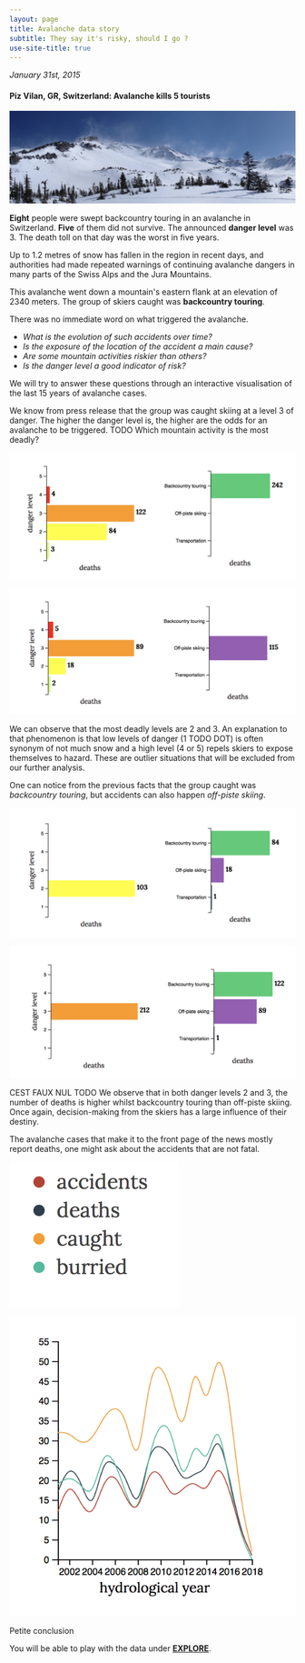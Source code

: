 ```yaml
---
layout: page
title: Avalanche data story
subtitle: They say it's risky, should I go ?
use-site-title: true
---
```


 *January 31st, 2015*

#### Piz Vilan, GR, Switzerland: Avalanche kills 5 tourists

![image](../img/images_data_story/avalanche.png)

**Eight** people were swept backcountry touring in an avalanche in Switzerland. **Five** of them did not survive. The announced **danger level** was 3. The death toll on that day was the worst in five years. 

Up to 1.2 metres of snow has fallen in the region in recent days, and authorities had made repeated warnings of continuing avalanche dangers in many parts of the Swiss Alps and the Jura Mountains.

This avalanche went down a mountain's eastern flank at an elevation of 2340 meters. The group of skiers caught was **backcountry touring**. 

There was no immediate word on what triggered the avalanche. 

- *What is the evolution of such accidents over time?*
- *Is the exposure of the location of the accident a main cause?*
- *Are some mountain activities riskier than others?*
- *Is the danger level a good indicator of risk?*

We will try to answer these questions through an interactive visualisation of the last 15 years of avalanche cases.

We know from press release that the group was caught skiing at a level 3 of danger. The higher the danger level is, the higher are the odds for an avalanche to be triggered. TODO Which mountain activity is the most deadly? 



![image](../img/images_data_story/backcountry.gif)

![image](../img/images_data_story/off-piste_skiing.gif)

We can observe that the most deadly levels are 2 and 3. An explanation to that phenomenon is that low levels of danger (1 TODO DOT) is often synonym of not much snow and a high level (4 or 5) repels skiers to expose themselves to hazard. These are outlier situations that will be excluded from our further analysis.

One can notice from the previous facts that the group caught was *backcountry touring*, but accidents can also happen *off-piste skiing*. 



![image](../img/images_data_story/level2.gif)

![image](../img/images_data_story/level3.gif)

CEST FAUX NUL TODO We observe that in both danger levels 2 and 3, the number of deaths is higher whilst backcountry touring than off-piste skiing. Once again, decision-making from the skiers has a large influence of their destiny.

The avalanche cases that make it to the front page of the news mostly report deaths, one might ask about the accidents that are not fatal. 



![image](../img/images_data_story/legend.gif)

![image](../img/images_data_story/survival_rates.gif)





Petite conclusion

You will be able to play with the data under [**EXPLORE**](../explore/).



